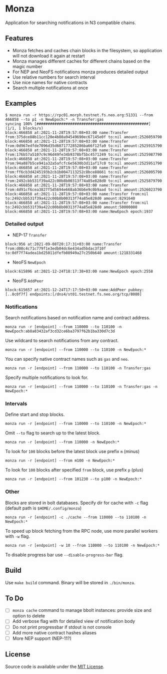 # Monza

Application for searching notifications in N3 compatible chains.


## Features

- Monza fetches and caches chain blocks in the filesystem, so application will
  not download it again at restart
- Monza manages different caches for different chains based on the magic number
- For NEP and NeoFS notifications monza produces detailed output
- Use relative numbers for search interval
- Use nice names for native contracts
- Search multiple notifications at once

## Examples

```
$ monza run -r https://rpc01.morph.testnet.fs.neo.org:51331 --from 466858 --to p1 -n NewEpoch:* -n Transfer:gas
syncing 100% [##################################################] (1/1, 1 blocks/s)
block:466858 at:2021-11-28T19:57:08+03:00 name:Transfer from:375dce88b11cc120e4b80a94549690ec67145e0f to:nil amount:2526059790
block:466858 at:2021-11-28T19:57:08+03:00 name:Transfer from:0d967edfde7096d35d607177285286ba66f12fa9 to:nil amount:2525915790
block:466858 at:2021-11-28T19:57:08+03:00 name:Transfer from:176b57a5107c9c96d49fe34b9378bf5bc4571249 to:nil amount:2525987790
block:466858 at:2021-11-28T19:57:08+03:00 name:Transfer from:94a887b5ce941a32a5afcfc6e5630b3d11af17c0 to:nil amount:2525951790
block:466858 at:2021-11-28T19:57:08+03:00 name:Transfer from:ff6cb3d4245193b2cb1b0047113252c8bce88661 to:nil amount:2526095790
block:466858 at:2021-11-28T19:57:08+03:00 name:Transfer from:2492cbb531f39a422c00b8b00313f74a85e828d0 to:nil amount:2525879790
block:466858 at:2021-11-28T19:57:08+03:00 name:Transfer from:4d91cf6cea3827f5d5694e668ab36b6e9c0b9aad to:nil amount:2526023790
block:466858 at:2021-11-28T19:57:08+03:00 name:Transfer from:nil to:2492cbb531f39a422c00b8b00313f74a85e828d0 amount:8291640
block:466858 at:2021-11-28T19:57:08+03:00 name:Transfer from:nil to:2492cbb531f39a422c00b8b00313f74a85e828d0 amount:50000000
block:466858 at:2021-11-28T19:57:08+03:00 name:NewEpoch epoch:1937
```

### Detailed output

- NEP-17 `Transfer`
```
block:956 at:2021-09-08T20:17:31+03:00 name:Transfer from:d08c4c71c779f1e3edb04dc6e434ad5bdac3f10f to:0df7f74adea1bd25011dfefb08949a27c250b640 amount:1218331468
```
- NeoFS `NewEpoch`
```
block:615896 at:2021-12-24T18:17:38+03:00 name:NewEpoch epoch:2558
```
- NeoFS `AddPeer`
```
block:615657 at:2021-12-24T17:17:50+03:00 name:AddPeer pubkey:[..8c0f7f] endpoints:[/dns4/st01.testnet.fs.neo.org/tcp/8080]
```

### Notifications

Search notifications based on notification name and contract address.
```
monza run -r [endpoint] --from 110000 --to 110100 -n NewEpoch:ab8a83432af3cd32ce6ba3797f62b1ba330d7c3d
```

Use wildcard to search notifications from any contract.

```
monza run -r [endpoint] --from 110000 --to 110100 -n NewEpoch:*
```

You can specify native contract names such as `gas` and `neo`.

```
monza run -r [endpoint] --from 110000 --to 110100 -n Transfer:gas
```

Specify multiple notifications to look for.

```
monza run -r [endpoint] --from 110000 --to 110100 -n Transfer:gas -n NewEpoch:*
```

### Intervals

Define start and stop blocks.

```
monza run -r [endpoint] --from 110000 --to 110100 -n NewEpoch:*
```

Omit `--to` flag to search up to the latest block.

```
monza run -r [endpoint] --from 110000 -n NewEpoch:*
```

To look for `100` blocks before the latest block use prefix `m` (minus)

```
monza run -r [endpoint] --from m100 -n NewEpoch:*
```

To look for `100` blocks after specified `from` block, use prefix `p` (plus)

```
monza run -r [endpoint] --from 101230 --to p100 -n NewEpoch:*
```

### Other

Blocks are stored in bolt databases. Specify dir for cache with `-c` flag
(default path is `$HOME/.config/monza`)

```
monza run -r [endpoint] -c ./cache --from 110000 --to 110100 -n NewEpoch:*
```

To speed up block fetching from the RPC node, use more parallel workers with
`-w` flag.

```
monza run -r [endpoint] -w 10 --from 110000 --to 110100 -n NewEpoch:*
```

To disable progress bar use `--disable-progress-bar` flag.


## Build

Use `make build` command. Binary will be stored in `./bin/monza`.


## To Do
- [ ] `monza cache` command to manage bbolt instances: provide size and option to delete
- [ ] Add verbose flag with for detailed view of notification body
- [ ] Do not print progressbar if stdout is not console
- [ ] Add more native contract hashes aliases
- [ ] More NEP support (NEP-11?)

## License

Source code is available under the [MIT License](/LICENSE).
